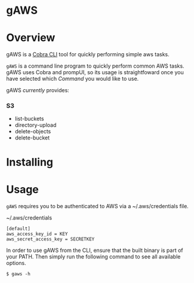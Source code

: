 # gAWS

# Overview

gAWS is a [Cobra CLI](https://github.com/spf13/cobra) tool for quickly performing simple aws tasks.

`gAWS` is a command line program to quickly perform common AWS tasks. gAWS uses Cobra and prompUI, so its usage is straightfoward once you have selected which *Command* you would like to use. 

gAWS *currently* provides:

### S3
- list-buckets
- directory-upload
- delete-objects
- delete-bucket

# Installing

# Usage
`gAWS` requires you to be authenticated to AWS via a ~/.aws/credentials file.

~/.aws/credentials
```
[default]
aws_access_key_id = KEY
aws_secret_access_key = SECRETKEY
```


In order to use gAWS from the CLI, ensure that the built binary is part of your PATH. Then simply run the following command to see all available options.
```
$ gaws -h
```



